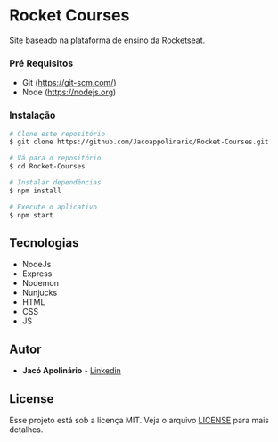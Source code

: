 # Rocket Courses

Site baseado na plataforma de ensino da Rocketseat.


### Pré Requisitos

- Git (https://git-scm.com/)
- Node (https://nodejs.org)

### Instalação

```bash
# Clone este repositório
$ git clone https://github.com/Jacoappolinario/Rocket-Courses.git

# Vá para o repositório
$ cd Rocket-Courses

# Instalar dependências
$ npm install

# Execute o aplicativo
$ npm start
```

## Tecnologias

- NodeJs
- Express
- Nodemon
- Nunjucks
- HTML
- CSS
- JS

## Autor
* **Jacó Apolinário** - [Linkedin](https://www.linkedin.com/in/jacoapolinario/)


## License

Esse projeto está sob a licença MIT. Veja o arquivo [LICENSE](/LICENSE) para mais detalhes.

